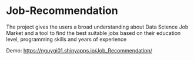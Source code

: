 # Job-Recommendation
The project gives the users a broad understanding about Data Science Job Market and a tool to find the best suitable jobs based on their education level, programming skills and years of experience

Demo: https://nguygi01.shinyapps.io/Job_Recommendation/
